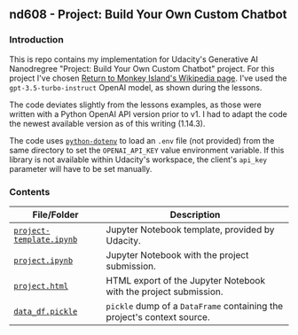 ## nd608 - Project: Build Your Own Custom Chatbot

### Introduction

This is repo contains my implementation for Udacity's Generative AI Nanodregree "Project: Build Your Own Custom Chatbot" project. For this project I've chosen [Return to Monkey Island's Wikipedia page](https://en.wikipedia.org/wiki/Return_to_Monkey_Island). I've used the `gpt-3.5-turbo-instruct` OpenAI model, as shown during the lessons.

The code deviates slightly from the lessons examples, as those were written with a Python OpenAI API version prior to v1. I had to adapt the code the newest available version as of this writing (1.14.3).

The code uses [`python-dotenv`](https://pypi.org/project/python-dotenv/) to load an `.env` file (not provided) from the same directory to set the `OPENAI_API_KEY` value environment variable. If this library is not available within Udacity's workspace, the client's `api_key` parameter will have to be set manually.

### Contents

| File/Folder | Description |
|-------------|-------------|
| [`project-template.ipynb`](projecttemplate.ipynb) | Jupyter Notebook template, provided by Udacity. |
| [`project.ipynb`](project.ipynb) | Jupyter Notebook with the project submission. |
| [`project.html`](project.html) | HTML export of the Jupyter Notebook with the project submission. |
| [`data_df.pickle`](data_df.pickle) | `pickle` dump of a `DataFrame` containing the project's context source. |